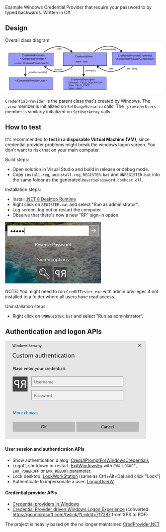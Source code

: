 Example Windows Credential Provider that require your password to by typed backwards. Written in C#.

## Design
Overall class diagram:  
![class diagram](class_diagram.svg)

`CredentialProvider` is the parent class that's created by Windows. The `_view` member is initialized on `SetUsageScenario` calls. The `_providerUsers` member is similarly initialized on `SetUserArray` calls.

## How to test
It's recommended to **test in a disposable Virtual Machine (VM)**, since credential provider problems might break the windows logon screen. You don't want to risk that on your main computer.

Build steps:
* Open solution in Visual Studio and build in release or debug mode.
* Copy `install.reg`, `uninstall.reg`, `REGISTER.bat` and `UNREGISTER.bat` into the same folder as the generated `ReversePassword.comhost.dll`.

Installation steps:
* Install [.NET 8 Desktop Runtime](https://dotnet.microsoft.com/en-us/download/dotnet)
* Right click on `REGISTER.bat` and select "Run as administrator".
* Log screen, log out or restart the computer.
* Observe that there's now a new "RP" sign-in option.

![screenshot](Screenshot.png)  

NOTE: You might need to run `CredUITester.exe` with admin privileges if not installed to a folder where all users have read access.

Uninstallation steps:
* Right click on `UNREGISTER.bat` and select "Run as administrator".


## Authentication and logon APIs
![CredUIPrompt](CredUIPrompt.png)  

#### User session and authentication APIs
* Show authentication dialog: [CredUIPromptForWindowsCredentials](https://learn.microsoft.com/en-us/windows/win32/api/wincred/nf-wincred-creduipromptforwindowscredentialsw)
* Logoff, shutdown or restart:  [ExitWindowsEx](https://learn.microsoft.com/en-us/windows/win32/api/winuser/nf-winuser-exitwindowsex) with `EWX_LOGOFF`, `EWX_POWEROFF` or `EWX_REBOOT` parameter.
* Lock desktop: [LockWorkStation](https://learn.microsoft.com/en-us/windows/win32/api/winuser/nf-winuser-lockworkstation) (same as Ctrl+Alt+Del and click "Lock")
* Authenticate to impersonate a user: [LogonUserW](https://learn.microsoft.com/en-us/windows/win32/api/winbase/nf-winbase-logonuserw)

#### Credential provider APIs
* [Credential providers in Windows](https://learn.microsoft.com/en-us/windows/win32/secauthn/credential-providers-in-windows)
* [Credential Provider driven Windows Logon Experience](https://github.com/user-attachments/files/22509252/Credential_Provider_Technical_Reference.pdf) (converted https://go.microsoft.com/fwlink/?LinkId=717287 from XPS to PDF)

The project is heavily based on the no longer maintained [CredProvider.NET](https://github.com/SteveSyfuhs/CredProvider.NET)
